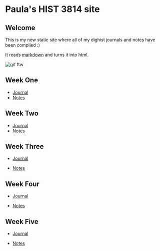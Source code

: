 # Paula's HIST 3814 site
## Welcome

This is my new static site where all of my dighist journals and notes have been compiled :)

It reads [markdown](https://www.markdownguide.org/) and turns it into html.

![gif ftw](https://media.giphy.com/media/KvueMnd3bCtMc/giphy.gif)

## Week One

- [Journal](https://github.com/paula-rodrigo/week-one/blob/master/journal.md)
- [Notes](https://github.com/paula-rodrigo/week-one/blob/master/notes.md)

## Week Two

- [Journal](https://github.com/paula-rodrigo/week-two/blob/master/journal.md)
- [Notes](https://github.com/paula-rodrigo/week-two/blob/master/notes.md)

## Week Three

- [Journal](https://github.com/paula-rodrigo/week-three/blob/master/journal.md)

- [Notes](https://github.com/paula-rodrigo/week-three/blob/master/notes.md)

## Week Four

- [Journal](https://github.com/paula-rodrigo/week-four/blob/master/journal.md)

- [Notes](https://github.com/paula-rodrigo/week-four/blob/master/notes.md)

## Week Five

- [Journal](https://github.com/paula-rodrigo/week-five/blob/master/journal.md)

- [Notes](https://github.com/paula-rodrigo/week-five/blob/master/notes.md)
